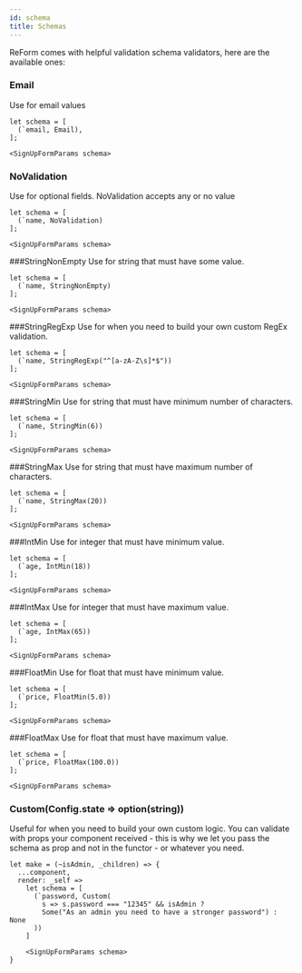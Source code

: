 ```yaml
---
id: schema
title: Schemas
---
```


ReForm comes with helpful validation schema validators, here are the available ones:

### Email
Use for email values
```reason
let schema = [
  (`email, Email),
];

<SignUpFormParams schema>
```

### NoValidation
Use for optional fields. NoValidation accepts any or no value
```reason
let schema = [
  (`name, NoValidation)
];

<SignUpFormParams schema>
```

###StringNonEmpty
Use for string that must have some value.
```reason
let schema = [
  (`name, StringNonEmpty)
];

<SignUpFormParams schema>
```

###StringRegExp
Use for when you need to build your own custom RegEx validation.
```reason
let schema = [
  (`name, StringRegExp("^[a-zA-Z\s]*$"))
];

<SignUpFormParams schema>
```

###StringMin
Use for string that must have minimum number of characters.
```reason
let schema = [
  (`name, StringMin(6))
];

<SignUpFormParams schema>
```

###StringMax
Use for string that must have maximum number of characters.
```reason
let schema = [
  (`name, StringMax(20))
];

<SignUpFormParams schema>
```

###IntMin
Use for integer that must have minimum value.
```reason
let schema = [
  (`age, IntMin(18))
];

<SignUpFormParams schema>
```

###IntMax
Use for integer that must have maximum value.
```reason
let schema = [
  (`age, IntMax(65))
];

<SignUpFormParams schema>
```

###FloatMin
Use for float that must have minimum value.
```reason
let schema = [
  (`price, FloatMin(5.0))
];

<SignUpFormParams schema>
```

###FloatMax
Use for float that must have maximum value.
```reason
let schema = [
  (`price, FloatMax(100.0))
];

<SignUpFormParams schema>
```

### Custom(Config.state => option(string))
Useful for when you need to build your own custom logic. 
You can validate with props your component received - this is why we let you pass the schema as prop and not in the functor - or whatever you need.

```reason
let make = (~isAdmin, _children) => {
  ...component,
  render: _self =>
    let schema = [
      (`password, Custom(
        s => s.password === "12345" && isAdmin ?
        Some("As an admin you need to have a stronger password") : None
      ))
    ]

    <SignUpFormParams schema>
}
```
